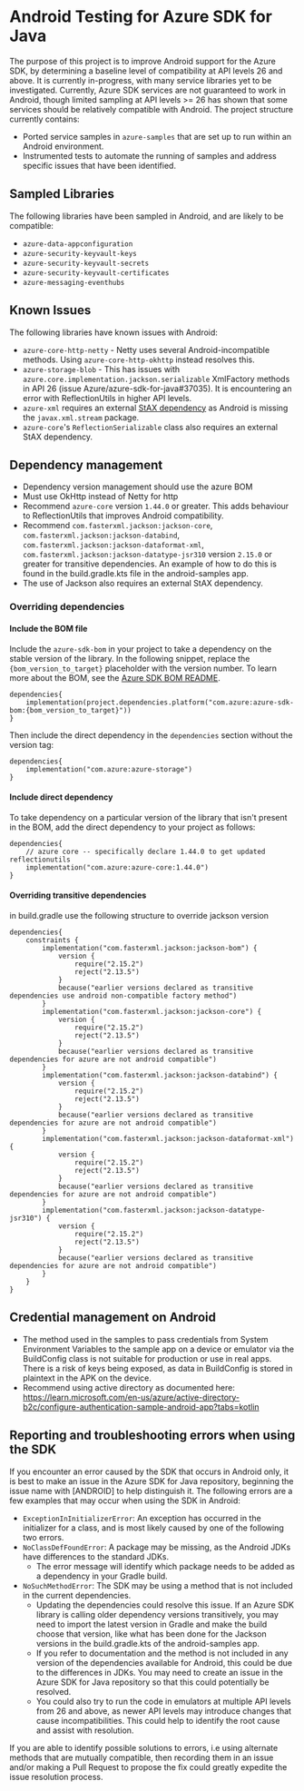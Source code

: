 # Android Testing for Azure SDK for Java
The purpose of this project is to improve Android support for the Azure SDK, by determining a baseline level of compatibility at API levels 26 and above. It is currently in-progress, with many service libraries yet to be investigated.
Currently, Azure SDK services are not guaranteed to work in Android, though limited sampling at API levels >= 26 has shown that some services should be relatively compatible with Android.
The project structure currently contains:
- Ported service samples in `azure-samples` that are set up to run within an Android environment. 
- Instrumented tests to automate the running of samples and address specific issues that have been identified.

## Sampled Libraries
The following libraries have been sampled in Android, and are likely to be compatible:
- `azure-data-appconfiguration`
- `azure-security-keyvault-keys`
- `azure-security-keyvault-secrets`
- `azure-security-keyvault-certificates`
- `azure-messaging-eventhubs`

## Known Issues
The following libraries have known issues with Android:
- `azure-core-http-netty` - Netty uses several Android-incompatible methods.  Using `azure-core-http-okhttp` instead resolves this.
- `azure-storage-blob` - This has issues with `azure.core.implementation.jackson.serializable` XmlFactory methods in API 26 (issue Azure/azure-sdk-for-java#37035).
    It is encountering an error with ReflectionUtils in higher API levels.
- `azure-xml` requires an external [StAX dependency](https://mvnrepository.com/artifact/stax/stax) as Android is missing the `javax.xml.stream` package.
- `azure-core`'s `ReflectionSerializable` class also requires an external StAX dependency.

## Dependency management
- Dependency version management should use the azure BOM
- Must use OkHttp instead of Netty for http
- Recommend `azure-core` version `1.44.0` or greater.  This adds behaviour to ReflectionUtils that improves Android compatibility.
- Recommend `com.fasterxml.jackson:jackson-core`, `com.fasterxml.jackson:jackson-databind`, `com.fasterxml.jackson:jackson-dataformat-xml`, `com.fasterxml.jackson:jackson-datatype-jsr310` version `2.15.0` or greater for transitive dependencies.  An example of how to do this is found in the build.gradle.kts file in the android-samples app.
- The use of Jackson also requires an external StAX dependency.

### Overriding dependencies


#### Include the BOM file

Include the `azure-sdk-bom` in your project to take a dependency on the stable version of the library. In the following snippet, replace the `{bom_version_to_target}` placeholder with the version number. To learn more about the BOM, see the [Azure SDK BOM README](https://github.com/Azure/azure-sdk-for-java/blob/main/sdk/boms/azure-sdk-bom/README.md).

```
dependencies{
    implementation(project.dependencies.platform("com.azure:azure-sdk-bom:{bom_version_to_target}"))
}
```

Then include the direct dependency in the `dependencies` section without the version tag:

```
dependencies{
    implementation("com.azure:azure-storage")
}
```

#### Include direct dependency

To take dependency on a particular version of the library that isn't present in the BOM, add the direct dependency to your project as follows:

[//]: # ({x-version-update-start;com.azure:azure-core;dependency})
```
dependencies{
    // azure core -- specifically declare 1.44.0 to get updated reflectionutils
    implementation("com.azure:azure-core:1.44.0")
}
```
[//]: # ({x-version-update-end})

#### Overriding transitive dependencies

in build.gradle use the following structure to override jackson version
```
dependencies{
    constraints {
        implementation("com.fasterxml.jackson:jackson-bom") {
            version {
                require("2.15.2")
                reject("2.13.5")
            }
            because("earlier versions declared as transitive dependencies use android non-compatible factory method")
        }
        implementation("com.fasterxml.jackson:jackson-core") {
            version {
                require("2.15.2")
                reject("2.13.5")
            }
            because("earlier versions declared as transitive dependencies for azure are not android compatible")
        }
        implementation("com.fasterxml.jackson:jackson-databind") {
            version {
                require("2.15.2")
                reject("2.13.5")
            }
            because("earlier versions declared as transitive dependencies for azure are not android compatible")
        }
        implementation("com.fasterxml.jackson:jackson-dataformat-xml") {
            version {
                require("2.15.2")
                reject("2.13.5")
            }
            because("earlier versions declared as transitive dependencies for azure are not android compatible")
        }
        implementation("com.fasterxml.jackson:jackson-datatype-jsr310") {
            version {
                require("2.15.2")
                reject("2.13.5")
            }
            because("earlier versions declared as transitive dependencies for azure are not android compatible")
        }
    }
}
```
## Credential management on Android
- The method used in the samples to pass credentials from System Environment Variables to the sample app on a device or emulator via the BuildConfig class is not suitable for production or use in real apps.  There is a risk of keys being exposed, as data in BuildConfig is stored in plaintext in the APK on the device.
- Recommend using active directory as documented here:
  https://learn.microsoft.com/en-us/azure/active-directory-b2c/configure-authentication-sample-android-app?tabs=kotlin

## Reporting and troubleshooting errors when using the SDK
If you encounter an error caused by the SDK that occurs in Android only, it is best to make an issue in the Azure SDK for Java repository, beginning the issue name with [ANDROID] to help distinguish it.
The following errors are a few examples that may occur when using the SDK in Android:
- `ExceptionInInitializerError`: An exception has occurred in the initializer for a class, and is most likely caused by one of the following two errors.
- `NoClassDefFoundError`: A package may be missing, as the Android JDKs have differences to the standard JDKs.
  - The error message will identify which package needs to be added as a dependency in your Gradle build.
- `NoSuchMethodError`: The SDK may be using a method that is not included in the current dependencies.
  - Updating the dependencies could resolve this issue. If an Azure SDK library is calling older dependency versions transitively, you may need to import the latest version in Gradle and make the build choose that version, like what has been done for the Jackson versions in the build.gradle.kts of the android-samples app.
  - If you refer to documentation and the method is not included in any version of the dependencies available for Android, this could be due to the differences in JDKs. You may need to create an issue in the Azure SDK for Java repository so that this could potentially be resolved.
  - You could also try to run the code in emulators at multiple API levels from 26 and above, as newer API levels may introduce changes that cause incompatibilities. This could help to identify the root cause and assist with resolution.

If you are able to identify possible solutions to errors, i.e using alternate methods that are mutually compatible, then recording them in an issue and/or making a Pull Request to propose the fix could greatly expedite the issue resolution process.

